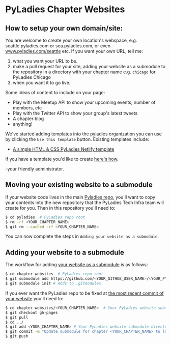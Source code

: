 # PyLadies Chapter Websites

## How to setup your own domain/site:

You are welcome to create your own location's webspace,
e.g. seattle.pyladies.com or sea.pyladies.com, or even
www.pyladies.com/seattle etc. If you want your own URL, tell me:

1. what you want your URL to be.
2. make a pull request for your site, adding your website as a submodule to the repository in a directory with your chapter name e.g. `chicago` for PyLadies Chicago
3. when you want it to go live.

Some ideas of content to include on your page:
* Play with the Meetup API to show your upcoming events, number of members, etc
* Play with the Twitter API to show your group's latest tweets
* A chapter blog
* anything!

We've started adding templates into the pyladies organization you can use by clicking the `Use this template` button. Existing templates include:
* [A simple HTML & CSS PyLadies Netlify template](https://github.com/pyladies/netlify-website-template)

If you have a template you'd like to create [here's how](https://docs.github.com/en/github/creating-cloning-and-archiving-repositories/creating-a-template-repository).

-your friendly administrator.  

## Moving your existing website to a submodule 

If your website code lives in the main [Pyladies repo](github.com/pyladies/pyladies), you'll want to copy your contents into the new repository that the PyLadies Tech Infra team will create for you. Then in this repository you'll need to:

```bash
$ cd pyladies  # PyLadies repo root
$ rm -rf <YOUR_CHAPTER_NAME>
$ git rm --cached -rf <YOUR_CHAPTER_NAME>
```

You can now complete the steps in `Adding your website as a submodule`.

## Adding your website to a submodule 

The workflow for adding [your website as a submodule](https://www.vogella.com/tutorials/GitSubmodules/article.html#submodules_adding) is as follows:

```bash
$ cd chapter-websites  # PyLadies repo root
$ git submodule add https://github.com/<YOUR_GITHUB_USER_NAME>/<YOUR_PYLADIES_WEBSITE_REPO>.git -b gh-pages chapter_websites/<YOUR_CHAPTER_NAME> # e.g. git submodule add https://github.com/pyladies/pyladies-chicago-website -b gh-pages chicago
$ git submodule init # Adds to .gitmodules 
```

If you ever want the PyLadies repo to be fixed at [the most recent commit of your website](https://www.vogella.com/tutorials/GitSubmodules/article.html#submodules_track) you'll need to:

```bash
$ cd chapter-websites/<YOUR_CHAPTER_NAME>  # Your PyLadies website submodule directory
$ git checkout gh-pages 
$ git pull 
$ cd ../
$ git add <YOUR_CHAPTER_NAME> # Your PyLadies website submodule directory
$ git commit -m "Update submodule for chapter <YOUR_CHAPTER_NAME> to latest commit on main"
$ git push
```
